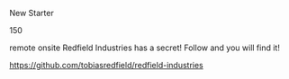 New Starter

150

remote onsite
Redfield Industries has a secret! Follow and you will find it!

https://github.com/tobiasredfield/redfield-industries
